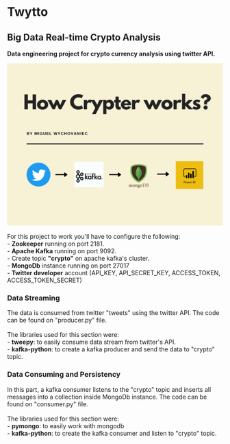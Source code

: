# Twytto
## Big Data Real-time Crypto Analysis
**Data engineering project for crypto currency analysis using twitter API.** <br />

![alt text](images/fluxo.png)

For this project to work you'll have to configure the following: <br />
    - **Zookeeper** running on port 2181. <br />
    - **Apache Kafka** running on port 9092. <br />
    - Create topic **"crypto"** on apache kafka's cluster. <br />
    - **MongoDb** instance running on port 27017 <br />
    - **Twitter developer** account (API_KEY, API_SECRET_KEY, ACCESS_TOKEN, ACCESS_TOKEN_SECRET) <br />

### Data Streaming <br />

The data is consumed from twitter "tweets" using the twitter API. The code can be found on "producer.py" file. <br />
<br />
The libraries used for this section were: <br />
    - **tweepy**: to easily consume data stream from twitter's API. <br />
    - **kafka-python**: to create a kafka producer and send the data to "crypto" topic. <br />
    
### Data Consuming and Persistency <br />

In this part, a kafka consumer listens to the "crypto" topic and inserts all messages into a collection inside MongoDb instance. The code can be found on "consumer.py" file. <br />
<br />
The libraries used for this section were: <br />
    - **pymongo**: to easily work with mongodb <br />
    - **kafka-python**: to create the kafka consumer and listen to "crypto" topic. <br />
